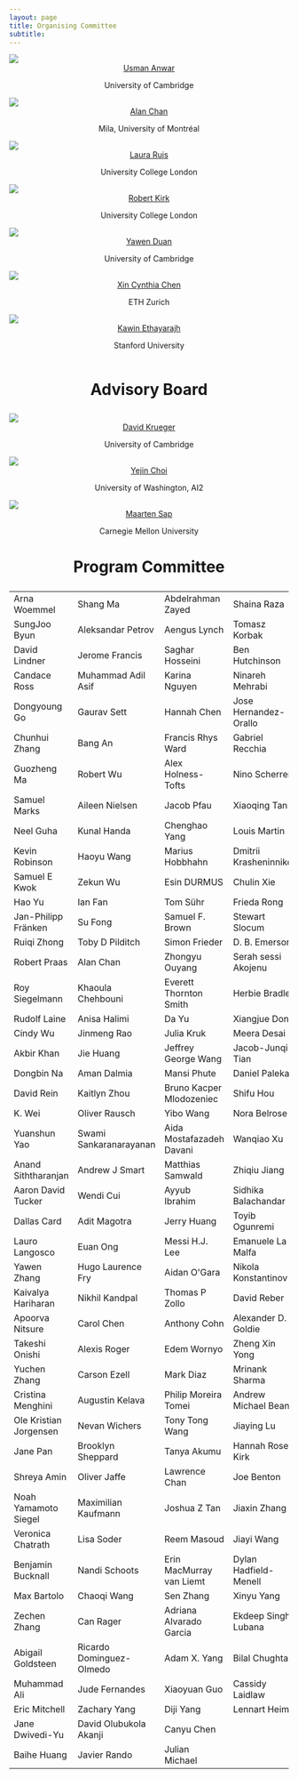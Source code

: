 ```yaml
---
layout: page
title: Organising Committee
subtitle: 
---
```


<div class="container">
  <div class="row">
    <div class="col-sm">
      <img class="organiser-img" src='/assets/img/usman.png'>
      <div class="organiser-name" style="text-align: center;"> <a href="http://www.uanwar.com">Usman Anwar</a> <br> <p class='speaker-affiliation'> University of Cambridge</p></div>
    </div>
    <div class="col-sm">
      <img class="organiser-img" src='/assets/img/alan.jpg'>
      <div class="organiser-name" style="text-align: center;"> <a href="https://www.achan.ca/">Alan Chan</a> <br> <p class='speaker-affiliation'> Mila, University of Montréal</p></div>
    </div>
    <!-- <div class="col-sm">
      <img class="organiser-img" src='/assets/img/katherine.jpg'>
      <div class="organiser-name" style="text-align: center;"> <a href="https://katelee168.github.io">Katherine Lee</a> <br> <p class='speaker-affiliation'> Google Brain, Cornell</p></div>
    </div> -->
    <div class="col-sm">
      <img class="organiser-img" src='/assets/img/laura.jpeg'>
      <div class="organiser-name" style="text-align: center;"> <a href="https://www.lauraruis.com/">Laura Ruis</a> <br> <p class='speaker-affiliation'> University College London</p></div>
    </div>
  </div>
  <div class="row">
    <div class="col-sm">
      <img class="organiser-img" src='/assets/img/robert.jpg'>
      <div class="organiser-name" style="text-align: center;"> <a href="https://robertkirk.github.io/">Robert Kirk</a> <br> <p class='speaker-affiliation'>University College London</p></div>
    </div>
    <div class="col-sm">
      <img class="organiser-img" src='/assets/img/yawen.jpeg'>
      <div class="organiser-name" style="text-align: center;"> <a href="https://yawen-d.github.io/">Yawen Duan</a> <br> <p class='speaker-affiliation'> University of Cambridge</p></div>
    </div>
    <div class="col-sm">
    	<img class="organiser-img" src='/assets/img/cynthia.jpg'>
      <div class="organiser-name" style="text-align: center;"> <a href="https://www.xccyn.com">Xin Cynthia Chen</a> <br> <p class='speaker-affiliation'> ETH Zurich</p></div>
    </div>
  </div>
	<div class="row">
    <div class="col-sm">
      <img src=''>
    </div>
    <div class="col-sm">
      <img class="organiser-img" src='/assets/img/kawin.jpeg'>
      <div class="organiser-name" style="text-align: center;"> <a href="https://kawine.github.io/">Kawin Ethayarajh</a> <br> <p class='speaker-affiliation'> Stanford University</p></div>
    </div>
    <div class="col-sm">
      <img src=''>
    </div>
  </div>
</div>

<h1 style="text-align:center; margin-bottom:20pt; !important"> Advisory Board </h1>
<div class="container">
  <div class="row">
    <div class="col-sm">
      <img class="organiser-img" src='/assets/img/david.jpeg'>
      <div class="organiser-name" style="text-align: center;"> <a href="https://www.davidscottkrueger.com/">David Krueger</a> <br> <p class='speaker-affiliation'> University of Cambridge</p></div>
    </div>
    <div class="col-sm">
      <img class="organiser-img" src='/assets/img/yejin.jpeg'>
      <div class="organiser-name" style="text-align: center;"> <a href="https://homes.cs.washington.edu/~yejin/"> Yejin Choi</a> <br> <p class='speaker-affiliation'> University of Washington, AI2</p></div>
    </div>
    <div class="col-sm">
      <img class="organiser-img" src='/assets/img/maarten.jpg'>
      <div class="organiser-name" style="text-align: center;"> <a href="http://maartensap.com">Maarten Sap</a> <br> <p class='speaker-affiliation'> Carnegie Mellon University</p></div>
    </div>
  </div>
</div>

<h1 style="text-align:center; margin-bottom:20pt; !important"> Program Committee </h1>
<table style='margin-bottom:10pt;margin-left:auto;margin-right:auto;'>
    <tr>
        <td>Arna Woemmel</td>
        <td>Shang Ma</td>
        <td>Abdelrahman Zayed</td>
        <td>Shaina Raza</td>
    </tr>
    <tr>
        <td>SungJoo Byun</td>
        <td>Aleksandar Petrov</td>
        <td>Aengus Lynch</td>
        <td>Tomasz Korbak</td>
    </tr>
    <tr>
        <td>David Lindner</td>
        <td>Jerome Francis</td>
        <td>Saghar Hosseini</td>
        <td>Ben Hutchinson</td>
    </tr>
    <!-- Continue adding rows in the same format as above -->
    <tr>
        <td>Candace Ross</td>
        <td>Muhammad Adil Asif</td>
        <td>Karina Nguyen</td>
        <td>Ninareh Mehrabi</td>
    </tr>
    <tr>
        <td>Dongyoung Go</td>
        <td>Gaurav Sett</td>
        <td>Hannah Chen</td>
        <td>Jose Hernandez-Orallo</td>
    </tr>
    <tr>
        <td>Chunhui Zhang</td>
        <td>Bang An</td>
        <td>Francis Rhys Ward</td>
        <td>Gabriel Recchia</td>
    </tr>
    <tr>
        <td>Guozheng Ma</td>
        <td>Robert Wu</td>
        <td>Alex Holness-Tofts</td>
        <td>Nino Scherrer</td>
    </tr>
    <tr>
        <td>Samuel Marks</td>
        <td>Aileen Nielsen</td>
        <td>Jacob Pfau</td>
        <td>Xiaoqing Tan</td>
    </tr>
    <tr>
        <td>Neel Guha</td>
        <td>Kunal Handa</td>
        <td>Chenghao Yang</td>
        <td>Louis Martin</td>
    </tr>
    <tr>
        <td>Kevin Robinson</td>
        <td>Haoyu Wang</td>
        <td>Marius Hobbhahn</td>
        <td>Dmitrii Krasheninnikov</td>
    </tr>
    <tr>
        <td>Samuel E Kwok</td>
        <td>Zekun Wu</td>
        <td>Esin DURMUS</td>
        <td>Chulin Xie</td>
    </tr>
    <tr>
        <td>Hao Yu</td>
        <td>Ian Fan</td>
        <td>Tom Sühr</td>
        <td>Frieda Rong</td>
    </tr>
    <tr>
        <td>Jan-Philipp Fränken</td>
        <td>Su Fong</td>
        <td>Samuel F. Brown</td>
        <td>Stewart Slocum</td>
    </tr>
    <tr>
        <td>Ruiqi Zhong</td>
        <td>Toby D Pilditch</td>
        <td>Simon Frieder</td>
        <td>D. B. Emerson</td>
    </tr>
    <tr>
        <td>Robert Praas</td>
        <td>Alan Chan</td>
        <td>Zhongyu Ouyang</td>
        <td>Serah sessi Akojenu</td>
    </tr>
    <tr>
        <td>Roy Siegelmann</td>
        <td>Khaoula Chehbouni</td>
        <td>Everett Thornton Smith</td>
        <td>Herbie Bradley</td>
    </tr>
    <tr>
        <td>Rudolf Laine</td>
        <td>Anisa Halimi</td>
        <td>Da Yu</td>
        <td>Xiangjue Dong</td>
    </tr>
    <tr>
        <td>Cindy Wu</td>
        <td>Jinmeng Rao</td>
        <td>Julia Kruk</td>
        <td>Meera Desai</td>
    </tr>
    <tr>
        <td>Akbir Khan</td>
        <td>Jie Huang</td>
        <td>Jeffrey George Wang</td>
        <td>Jacob-Junqi Tian</td>
    </tr>
    <tr>
        <td>Dongbin Na</td>
        <td>Aman Dalmia</td>
        <td>Mansi Phute</td>
        <td>Daniel Paleka</td>
    </tr>
    <tr>
        <td>David Rein</td>
        <td>Kaitlyn Zhou</td>
        <td>Bruno Kacper Mlodozeniec</td>
        <td>Shifu Hou</td>
    </tr>
    <tr>
        <td>K. Wei</td>
        <td>Oliver Rausch</td>
        <td>Yibo Wang</td>
        <td>Nora Belrose</td>
    </tr>
    <tr>
        <td>Yuanshun Yao</td>
        <td>Swami Sankaranarayanan</td>
        <td>Aida Mostafazadeh Davani</td>
        <td>Wanqiao Xu</td>
    </tr>
    <tr>
        <td>Anand Siththaranjan</td>
        <td>Andrew J Smart</td>
        <td>Matthias Samwald</td>
        <td>Zhiqiu Jiang</td>
    </tr>
    <tr>
        <td>Aaron David Tucker</td>
        <td>Wendi Cui</td>
        <td>Ayyub Ibrahim</td>
        <td>Sidhika Balachandar</td>
    </tr>
    <tr>
        <td>Dallas Card</td>
        <td>Adit Magotra</td>
        <td>Jerry Huang</td>
        <td>Toyib Ogunremi</td>
    </tr>
    <tr>
        <td>Lauro Langosco</td>
        <td>Euan Ong</td>
        <td>Messi H.J. Lee</td>
        <td>Emanuele La Malfa</td>
    </tr>
    <tr>
        <td>Yawen Zhang</td>
        <td>Hugo Laurence Fry</td>
        <td>Aidan O'Gara</td>
        <td>Nikola Konstantinov</td>
    </tr>
    <tr>
        <td>Kaivalya Hariharan</td>
        <td>Nikhil Kandpal</td>
        <td>Thomas P Zollo</td>
        <td>David Reber</td>
    </tr>
    <tr>
        <td>Apoorva Nitsure</td>
        <td>Carol Chen</td>
        <td>Anthony Cohn</td>
        <td>Alexander D. Goldie</td>
    </tr>
    <tr>
        <td>Takeshi Onishi</td>
        <td>Alexis Roger</td>
        <td>Edem Wornyo</td>
        <td>Zheng Xin Yong</td>
    </tr>
    <tr>
        <td>Yuchen Zhang</td>
        <td>Carson Ezell</td>
        <td>Mark Diaz</td>
        <td>Mrinank Sharma</td>
    </tr>
    <tr>
        <td>Cristina Menghini</td>
        <td>Augustin Kelava</td>
        <td>Philip Moreira Tomei</td>
        <td>Andrew Michael Bean</td>
    </tr>
    <tr>
        <td>Ole Kristian Jorgensen</td>
        <td>Nevan Wichers</td>
        <td>Tony Tong Wang</td>
        <td>Jiaying Lu</td>
    </tr>
    <tr>
        <td>Jane Pan</td>
        <td>Brooklyn Sheppard</td>
        <td>Tanya Akumu</td>
        <td>Hannah Rose Kirk</td>
    </tr>
    <tr>
        <td>Shreya Amin</td>
        <td>Oliver Jaffe</td>
        <td>Lawrence Chan</td>
        <td>Joe Benton</td>
    </tr>
    <tr>
        <td>Noah Yamamoto Siegel</td>
        <td>Maximilian Kaufmann</td>
        <td>Joshua Z Tan</td>
        <td>Jiaxin Zhang</td>
    </tr>
    <tr>
        <td>Veronica Chatrath</td>
        <td>Lisa Soder</td>
        <td>Reem Masoud</td>
        <td>Jiayi Wang</td>
    </tr>
    <tr>
        <td>Benjamin Bucknall</td>
        <td>Nandi Schoots</td>
        <td>Erin MacMurray van Liemt</td>
        <td>Dylan Hadfield-Menell</td>
    </tr>
    <tr>
        <td>Max Bartolo</td>
        <td>Chaoqi Wang</td>
        <td>Sen Zhang</td>
        <td>Xinyu Yang</td>
    </tr>
    <tr>
        <td>Zechen Zhang</td>
        <td>Can Rager</td>
        <td>Adriana Alvarado Garcia</td>
        <td>Ekdeep Singh Lubana</td>
    </tr>
    <tr>
        <td>Abigail Goldsteen</td>
        <td>Ricardo Dominguez-Olmedo</td>
        <td>Adam X. Yang</td>
        <td>Bilal Chughtai</td>
    </tr>
    <tr>
        <td>Muhammad Ali</td>
        <td>Jude Fernandes</td>
        <td>Xiaoyuan Guo</td>
        <td>Cassidy Laidlaw</td>
    </tr>
    <tr>
        <td>Eric Mitchell</td>
        <td>Zachary Yang</td>
        <td>Diji Yang</td>
        <td>Lennart Heim</td>
    </tr>
    <tr>
        <td>Jane Dwivedi-Yu</td>
        <td>David Olubukola Akanji</td>
        <td>Canyu Chen</td>
        <td></td>
    </tr>
    <tr>
        <td>Baihe Huang</td>
        <td>Javier Rando</td>
        <td>Julian Michael</td>
        <td></td>
    </tr>
</table>
